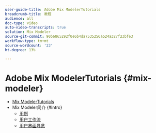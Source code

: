 ```yaml
---
user-guide-title: Adobe Mix ModelerTutorials
breadcrumb-title: 教程
audience: all
doc-type: video
auto-video-transcripts: true
solution: Mix Modeler
source-git-commit: 90b6865292f0e6b4da7535256a524a327f23bfe3
workflow-type: tm+mt
source-wordcount: '23'
ht-degree: 13%

---
```



# Adobe Mix ModelerTutorials {#mix-modeler}

+ [Mix ModelerTutorials](/help/mix-modeler/overview.md)
+ Mix Modeler简介 {#intro}
   + [用例](/help/mix-modeler/intro/use-cases.md)
   + [用户工作流](/help/mix-modeler/intro/user-workflow.md)
   + [用户界面导览](/help/mix-modeler/intro/user-interface-tour.md)
